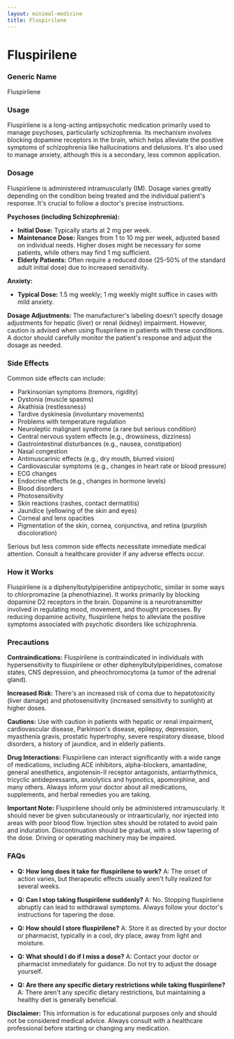 ```yaml
---
layout: minimal-medicine
title: Fluspirilene
---
```


# Fluspirilene
### Generic Name
Fluspirilene

### Usage
Fluspirilene is a long-acting antipsychotic medication primarily used to manage psychoses, particularly schizophrenia.  Its mechanism involves blocking dopamine receptors in the brain, which helps alleviate the positive symptoms of schizophrenia like hallucinations and delusions.  It's also used to manage anxiety, although this is a secondary, less common application.

### Dosage
Fluspirilene is administered intramuscularly (IM). Dosage varies greatly depending on the condition being treated and the individual patient's response.  It's crucial to follow a doctor's precise instructions.

**Psychoses (including Schizophrenia):**

* **Initial Dose:**  Typically starts at 2 mg per week.
* **Maintenance Dose:**  Ranges from 1 to 10 mg per week, adjusted based on individual needs.  Higher doses might be necessary for some patients, while others may find 1 mg sufficient.
* **Elderly Patients:** Often require a reduced dose (25-50% of the standard adult initial dose) due to increased sensitivity.

**Anxiety:**

* **Typical Dose:** 1.5 mg weekly;  1 mg weekly might suffice in cases with mild anxiety.

**Dosage Adjustments:** The manufacturer's labeling doesn't specify dosage adjustments for hepatic (liver) or renal (kidney) impairment.  However, caution is advised when using fluspirilene in patients with these conditions.  A doctor should carefully monitor the patient's response and adjust the dosage as needed.

### Side Effects
Common side effects can include:

* Parkinsonian symptoms (tremors, rigidity)
* Dystonia (muscle spasms)
* Akathisia (restlessness)
* Tardive dyskinesia (involuntary movements)
* Problems with temperature regulation
* Neuroleptic malignant syndrome (a rare but serious condition)
* Central nervous system effects (e.g., drowsiness, dizziness)
* Gastrointestinal disturbances (e.g., nausea, constipation)
* Nasal congestion
* Antimuscarinic effects (e.g., dry mouth, blurred vision)
* Cardiovascular symptoms (e.g., changes in heart rate or blood pressure)
* ECG changes
* Endocrine effects (e.g., changes in hormone levels)
* Blood disorders
* Photosensitivity
* Skin reactions (rashes, contact dermatitis)
* Jaundice (yellowing of the skin and eyes)
* Corneal and lens opacities
* Pigmentation of the skin, cornea, conjunctiva, and retina (purplish discoloration)


Serious but less common side effects necessitate immediate medical attention.  Consult a healthcare provider if any adverse effects occur.


### How it Works
Fluspirilene is a diphenylbutylpiperidine antipsychotic, similar in some ways to chlorpromazine (a phenothiazine).  It works primarily by blocking dopamine D2 receptors in the brain.  Dopamine is a neurotransmitter involved in regulating mood, movement, and thought processes.  By reducing dopamine activity, fluspirilene helps to alleviate the positive symptoms associated with psychotic disorders like schizophrenia.

### Precautions
**Contraindications:** Fluspirilene is contraindicated in individuals with hypersensitivity to fluspirilene or other diphenylbutylpiperidines, comatose states, CNS depression, and pheochromocytoma (a tumor of the adrenal gland).

**Increased Risk:**  There's an increased risk of coma due to hepatotoxicity (liver damage) and photosensitivity (increased sensitivity to sunlight) at higher doses.

**Cautions:** Use with caution in patients with hepatic or renal impairment, cardiovascular disease, Parkinson's disease, epilepsy, depression, myasthenia gravis, prostatic hypertrophy, severe respiratory disease, blood disorders, a history of jaundice, and in elderly patients.

**Drug Interactions:**  Fluspirilene can interact significantly with a wide range of medications, including ACE inhibitors, alpha-blockers, amantadine, general anesthetics, angiotensin-II receptor antagonists, antiarrhythmics, tricyclic antidepressants, anxiolytics and hypnotics, apomorphine, and many others.  Always inform your doctor about all medications, supplements, and herbal remedies you are taking.

**Important Note:** Fluspirilene should only be administered intramuscularly.  It should never be given subcutaneously or intraarticularly, nor injected into areas with poor blood flow. Injection sites should be rotated to avoid pain and induration.  Discontinuation should be gradual, with a slow tapering of the dose.  Driving or operating machinery may be impaired.

### FAQs

* **Q: How long does it take for fluspirilene to work?** A: The onset of action varies, but therapeutic effects usually aren't fully realized for several weeks.

* **Q: Can I stop taking fluspirilene suddenly?** A: No.  Stopping fluspirilene abruptly can lead to withdrawal symptoms.  Always follow your doctor's instructions for tapering the dose.

* **Q: How should I store fluspirilene?** A: Store it as directed by your doctor or pharmacist, typically in a cool, dry place, away from light and moisture.

* **Q: What should I do if I miss a dose?** A: Contact your doctor or pharmacist immediately for guidance.  Do not try to adjust the dosage yourself.

* **Q: Are there any specific dietary restrictions while taking fluspirilene?** A:  There aren't any specific dietary restrictions, but maintaining a healthy diet is generally beneficial.

**Disclaimer:** This information is for educational purposes only and should not be considered medical advice. Always consult with a healthcare professional before starting or changing any medication.
